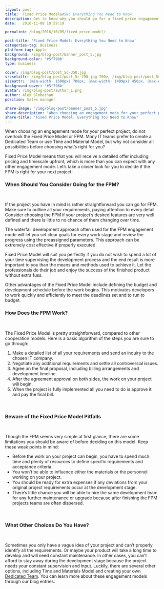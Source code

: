 ```yaml
---
layout: post
title:  Fixed Price Model&#58; Everything You Need to Know
description: Get to know why you should go for a fixed price engagement model, how it works and what its advantages and weak points are.
date:   2016-11-08 10:59:19

permalink: /blog/2016/10/05/fixed-price-model/

post-title: 'Fixed Price Model: Everything You Need to Know'
categories-tag: Business
platform-tag: Apple
background: /img/blog-post/banner_post_5.jpg
background-color: '#5f798b'
type: business

cover: /img/blog-post/post_5c-350.jpg
srcsetattr: /img/blog-post/post_5c-700.jpg 700w, /img/blog-post/post_5c-450.jpg 450w, /img/blog-post/post_5c-350.jpg 350w
sizeattr: '(min-width: 1500px) 700px, (max-width: 1499px) 450px, (max-width: 1000px) 350px, 700px'
background-cover: '#5f798b'
avatar: /img/blog-post/author_1.png
author: Alex Slobozhan
position: Sales manager

share-image: '/img/blog-post/banner_post_5.jpg'
share-description: 'When choosing an engagement mode for your perfect project, do not overlook the Fixed Price Model or FPM. Many IT teams prefer to create a Dedicated Team or use Time and Material Model, but why not consider all possibilities before choosing what’s right for you?'
share-title: 'Fixed Price Model: Everything You Need to Know'
---
```


<div class="post-body p-t-6rem">
    <p>When choosing an engagement mode for your perfect project, do not overlook the Fixed Price Model or FPM. Many IT teams prefer to create a Dedicated Team or use Time and Material Model, but why not consider all possibilities before choosing what’s right for you?</p>
    <p>Fixed Price Model means that you will receive a detailed offer including pricing and timescale upfront, which is more than you can expect with any other engagement mode. Let’s take a closer look for you to decide if the FPM is right for your next project!</p>
    <h3>When Should You Consider Going for the FPM?</h3><br>
    <p>If the project you have in mind is rather straightforward you can go for FPM. Make sure to outline all your requirements, paying attention to every detail. Consider choosing the FPM if your project’s desired features are very well defined and there is little to no chance of them changing over time.</p>
    <p>The waterfall development approach often used for the FPM engagement mode will let you set clear goals for every work stage and review the progress using the preassigned parameters. This approach can be extremely cost effective if properly executed.</p>
    <p>Fixed Price Model will suit you perfectly if you do not wish to spend a lot of your time supervising the development process and the end result is more important to you than the means and methods used to achieve it. Let the professionals do their job and enjoy the success of the finished product without extra fuss.</p>
    <p>Other advantages of the Fixed Price Model include defining the budget and development schedule before the work begins. This motivates developers to work quickly and efficiently to meet the deadlines set and to run to budget.</p>
    <h3>How Does the FPM Work?</h3><br>
    <p>The Fixed Price Model is pretty straightforward, compared to other cooperation models. Here is a basic algorithm of the steps you are sure to go through:</p>
    <ol>
        <li>Make a detailed list of all your requirements and send an inquiry to the chosen IT company.</li>
        <li>Negotiate any additional requirements and settle all controversial issues.</li>
        <li>Agree on the final proposal, including billing arrangements and development timeline.</li>
        <li>After the agreement approval on both sides, the work on your project will begin.</li>
        <li>When the project is fully implemented all you need to do is approve it and pay the final bill.</li>
    </ol><br>
    <h3>Beware of the Fixed Price Model Pitfalls</h3><br>
    <p>Though the FPM seems very simple at first glance, there are some limitations you should be aware of before deciding on this model. Keep these weak points in mind:</p>
    <ul>
        <li>Before the work on your project can begin, you have to spend much time and plenty of resources to define specific requirements and acceptance criteria.</li>
        <li>You won’t be able to influence either the materials or the personnel working on your project.</li>
        <li>You should be ready for extra expenses if any deviations from your original project requirements occur at the development stage.</li>
        <li>There’s little chance you will be able to hire the same development team for any further maintenance or upgrade because after finishing the FPM projects teams are often dispersed.</li>
    </ul><br>
    <h3>What Other Choices Do You Have?</h3><br>
    <p>Sometimes you only have a vague idea of your project and can’t properly identify all the requirements. Or maybe your product will take a long time to develop and will need constant maintenance. In other cases, you can’t afford to stay away during the development stage because the project needs your constant supervision and input. Luckily, there are several other options, including Time and Materials Model and creating your own <a href="/blog/2016/09/28/is-dedicated-team-the-perfect-one-for-you/">Dedicated Team</a>. You can learn more about these engagement models through our blog entries.</p>
</div>